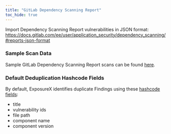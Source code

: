 ```yaml
---
title: "GitLab Dependency Scanning Report"
toc_hide: true
---
```

Import Dependency Scanning Report vulnerabilities in JSON format: https://docs.gitlab.com/ee/user/application_security/dependency_scanning/#reports-json-format

### Sample Scan Data
Sample GitLab Dependency Scanning Report scans can be found [here](https://github.com/ExposureX/django-ExposureX/tree/master/unittests/scans/gitlab_dep_scan).

### Default Deduplication Hashcode Fields
By default, ExposureX identifies duplicate Findings using these [hashcode fields](https://docs.exposurex.com/en/working_with_findings/finding_deduplication/about_deduplication/):

- title
- vulnerability ids
- file path
- component name
- component version

